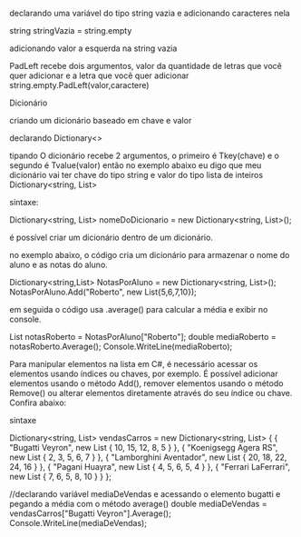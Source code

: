 declarando uma variável do tipo string vazia e adicionando caracteres nela

string stringVazia = string.empty

adicionando valor a esquerda na string vazia

PadLeft recebe dois argumentos, valor da quantidade de letras que você quer adicionar e a letra que você quer adicionar
string.empty.PadLeft(valor,caractere)

Dicionário

criando um dicionário baseado em chave e valor

declarando
Dictionary<>

tipando
O dicionário recebe 2 argumentos, o primeiro é Tkey(chave) e o segundo é Tvalue(valor)
então no exemplo abaixo eu digo que meu dicionário vai ter
chave do tipo string e valor do tipo lista de inteiros
Dictionary<string, List<int>>

sintaxe:

Dictionary<string, List<int>> nomeDoDicionario = new Dictionary<string, List<int>>();

é possível criar um dicionário dentro de um dicionário.

no exemplo abaixo, o código cria um dicionário para armazenar o nome do aluno e as notas do aluno.

Dictionary<string,List<int>> NotasPorAluno = new Dictionary<string, List<int>>();
NotasPorAluno.Add("Roberto", new List<int>{5,6,7,10});

em seguida o código usa .average() para calcular a média e exibir no console.

List<int> notasRoberto = NotasPorAluno["Roberto"];
double mediaRoberto = notasRoberto.Average();
Console.WriteLine(mediaRoberto);

Para manipular elementos na lista em C#, é necessário acessar os elementos usando índices ou chaves, por exemplo. É possível adicionar elementos usando o método Add(), remover elementos usando o método Remove() ou alterar elementos diretamente através do seu índice ou chave. Confira abaixo:

sintaxe 

Dictionary<string, List<int>> vendasCarros = new Dictionary<string, List<int>> {
    { "Bugatti Veyron", new List<int> { 10, 15, 12, 8, 5 } },
    { "Koenigsegg Agera RS", new List<int> { 2, 3, 5, 6, 7 } },
    { "Lamborghini Aventador", new List<int> { 20, 18, 22, 24, 16 } },
    { "Pagani Huayra", new List<int> { 4, 5, 6, 5, 4 } },
    { "Ferrari LaFerrari", new List<int> { 7, 6, 5, 8, 10 } }
};

//declarando variável mediaDeVendas e acessando o elemento bugatti e pegando a média com o método average()
double mediaDeVendas = vendasCarros["Bugatti Veyron"].Average();
Console.WriteLine(mediaDeVendas);
